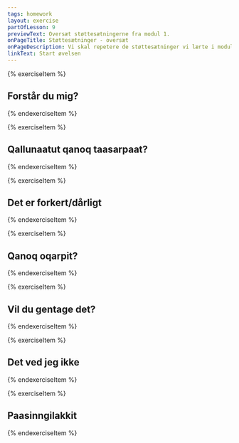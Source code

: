 ```yaml
---
tags: homework
layout: exercise
partOfLesson: 9
previewText: Oversæt støttesætningerne fra modul 1.
onPageTitle: Støttesætninger - oversæt
onPageDescription: Vi skal repetere de støttesætninger vi lærte i modul 1. Oversæt sætningerne til enten dansk eller grønlandsk.
linkText: Start øvelsen
---
```


{% exerciseItem %}

## Forstår du mig?
<single-input data-label="Nutseruk" ></single-input>
<feedback-message data-content="Det hedder: Paasivinga?"></feedback-message>
{% endexerciseItem %}

{% exerciseItem %}

## Qallunaatut qanoq taasarpaat?
<single-input data-label="Nutseruk" ></single-input>
<feedback-message data-content="Det betyder: Hvad hedder det på dansk?"></feedback-message>
{% endexerciseItem %}

{% exerciseItem %}

## Det er forkert/dårligt
<single-input data-label="Nutseruk" ></single-input>
<feedback-message data-content="Det hedder: Ajorpoq"></feedback-message>
{% endexerciseItem %}

{% exerciseItem %}

## Qanoq oqarpit?
<single-input data-label="Nutseruk" ></single-input>
<feedback-message data-content="Det betyder: Hvad siger du?"></feedback-message>
{% endexerciseItem %}

{% exerciseItem %}

## Vil du gentage det?
<single-input data-label="Nutseruk" ></single-input>
<feedback-message data-content="Det hedder: Uteqqilaaruk"></feedback-message>
{% endexerciseItem %}

{% exerciseItem %}

## Det ved jeg ikke
<single-input data-label="Nutseruk" ></single-input>
<feedback-message data-content="Det hedder: Naluara"></feedback-message>
{% endexerciseItem %}

{% exerciseItem %}

## Paasinngilakkit
<single-input data-label="Nutseruk" ></single-input>
<feedback-message data-content="Det betyder: Jeg forstår dig ikke"></feedback-message>
{% endexerciseItem %}
